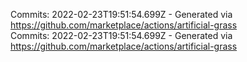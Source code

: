 Commits: 2022-02-23T19:51:54.699Z - Generated via https://github.com/marketplace/actions/artificial-grass
<br>
Commits: 2022-02-23T19:51:54.699Z - Generated via https://github.com/marketplace/actions/artificial-grass
<br>
